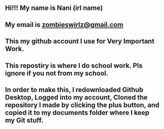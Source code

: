 ## Hi!!! My name is Nani (irl name) 
## My email is zombieswirlz@gmail.com
## This my github account I use for Very Important Work. 
## This repostiry is where I do school work. Pls ignore if you not from my school.
## In order to make this, I redownloaded Github Desktop, Logged into my account, Cloned the repository I made by clicking the plus button, and copied it to my documents folder where I keep my Git stuff. 

<!--
**cat-tle/cat-tle** is a ✨ _special_ ✨ repository because its `README.md` (this file) appears on your GitHub profile.

Here are some ideas to get you started:

- 🔭 I’m currently working on ...
- 🌱 I’m currently learning ...
- 👯 I’m looking to collaborate on ...
- 🤔 I’m looking for help with ...
- 💬 Ask me about ...
- 📫 How to reach me: ...
- 😄 Pronouns: ...
- ⚡ Fun fact: ...
-->
